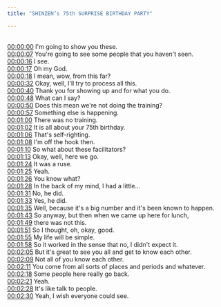 ```yaml
---
title: "SHINZEN’s 75th SURPRISE BIRTHDAY PARTY"

---
```

<br>[00:00:00](https://www.youtube.com/watch?v=tQTK2TzAV5A&t=0)   I'm going to show you these. 
<br>[00:00:07](https://www.youtube.com/watch?v=tQTK2TzAV5A&t=7)   You're going to see some people that you haven't seen. 
<br>[00:00:16](https://www.youtube.com/watch?v=tQTK2TzAV5A&t=16)   I see. 
<br>[00:00:17](https://www.youtube.com/watch?v=tQTK2TzAV5A&t=17)   Oh my God. 
<br>[00:00:18](https://www.youtube.com/watch?v=tQTK2TzAV5A&t=18)   I mean, wow, from this far? 
<br>[00:00:32](https://www.youtube.com/watch?v=tQTK2TzAV5A&t=32)   Okay, well, I'll try to process all this. 
<br>[00:00:40](https://www.youtube.com/watch?v=tQTK2TzAV5A&t=40)   Thank you for showing up and for what you do. 
<br>[00:00:48](https://www.youtube.com/watch?v=tQTK2TzAV5A&t=48)   What can I say? 
<br>[00:00:50](https://www.youtube.com/watch?v=tQTK2TzAV5A&t=50)   Does this mean we're not doing the training? 
<br>[00:00:57](https://www.youtube.com/watch?v=tQTK2TzAV5A&t=57)   Something else is happening. 
<br>[00:01:00](https://www.youtube.com/watch?v=tQTK2TzAV5A&t=60)   There was no training. 
<br>[00:01:02](https://www.youtube.com/watch?v=tQTK2TzAV5A&t=62)   It is all about your 75th birthday. 
<br>[00:01:06](https://www.youtube.com/watch?v=tQTK2TzAV5A&t=66)   That's self-righting. 
<br>[00:01:08](https://www.youtube.com/watch?v=tQTK2TzAV5A&t=68)   I'm off the hook then. 
<br>[00:01:10](https://www.youtube.com/watch?v=tQTK2TzAV5A&t=70)   So what about these facilitators? 
<br>[00:01:13](https://www.youtube.com/watch?v=tQTK2TzAV5A&t=73)   Okay, well, here we go. 
<br>[00:01:24](https://www.youtube.com/watch?v=tQTK2TzAV5A&t=84)   It was a ruse. 
<br>[00:01:25](https://www.youtube.com/watch?v=tQTK2TzAV5A&t=85)   Yeah. 
<br>[00:01:26](https://www.youtube.com/watch?v=tQTK2TzAV5A&t=86)   You know what? 
<br>[00:01:28](https://www.youtube.com/watch?v=tQTK2TzAV5A&t=88)   In the back of my mind, I had a little... 
<br>[00:01:31](https://www.youtube.com/watch?v=tQTK2TzAV5A&t=91)   No, he did. 
<br>[00:01:33](https://www.youtube.com/watch?v=tQTK2TzAV5A&t=93)   Yes, he did. 
<br>[00:01:35](https://www.youtube.com/watch?v=tQTK2TzAV5A&t=95)   Well, because it's a big number and it's been known to happen. 
<br>[00:01:43](https://www.youtube.com/watch?v=tQTK2TzAV5A&t=103)   So anyway, but then when we came up here for lunch, 
<br>[00:01:49](https://www.youtube.com/watch?v=tQTK2TzAV5A&t=109)   there was not this. 
<br>[00:01:51](https://www.youtube.com/watch?v=tQTK2TzAV5A&t=111)   So I thought, oh, okay, good. 
<br>[00:01:55](https://www.youtube.com/watch?v=tQTK2TzAV5A&t=115)   My life will be simple. 
<br>[00:01:58](https://www.youtube.com/watch?v=tQTK2TzAV5A&t=118)   So it worked in the sense that no, I didn't expect it. 
<br>[00:02:05](https://www.youtube.com/watch?v=tQTK2TzAV5A&t=125)   But it's great to see you all and get to know each other. 
<br>[00:02:09](https://www.youtube.com/watch?v=tQTK2TzAV5A&t=129)   Not all of you know each other. 
<br>[00:02:11](https://www.youtube.com/watch?v=tQTK2TzAV5A&t=131)   You come from all sorts of places and periods and whatever. 
<br>[00:02:18](https://www.youtube.com/watch?v=tQTK2TzAV5A&t=138)   Some people here really go back. 
<br>[00:02:21](https://www.youtube.com/watch?v=tQTK2TzAV5A&t=141)   Yeah. 
<br>[00:02:28](https://www.youtube.com/watch?v=tQTK2TzAV5A&t=148)   It's like talk to people. 
<br>[00:02:30](https://www.youtube.com/watch?v=tQTK2TzAV5A&t=150)   Yeah, I wish everyone could see. 
<br>